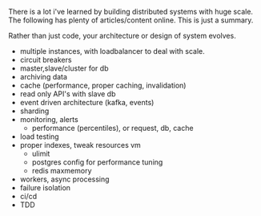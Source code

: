 There is a lot i've learned by building distributed systems with huge scale. The following has plenty of articles/content online. This is just a summary.

Rather than just code, your architecture or design of system evolves.

- multiple instances, with loadbalancer to deal with scale.
- circuit breakers
- master,slave/cluster for db
- archiving data
- cache (performance, proper caching, invalidation)
- read only API's with slave db
- event driven architecture (kafka, events)
- sharding
- monitoring, alerts
    - performance (percentiles), or request, db, cache
- load testing
- proper indexes, tweak resources vm
    - ulimit
    - postgres config for performance tuning
    - redis maxmemory
- workers, async processing
- failure isolation
- ci/cd
- TDD
